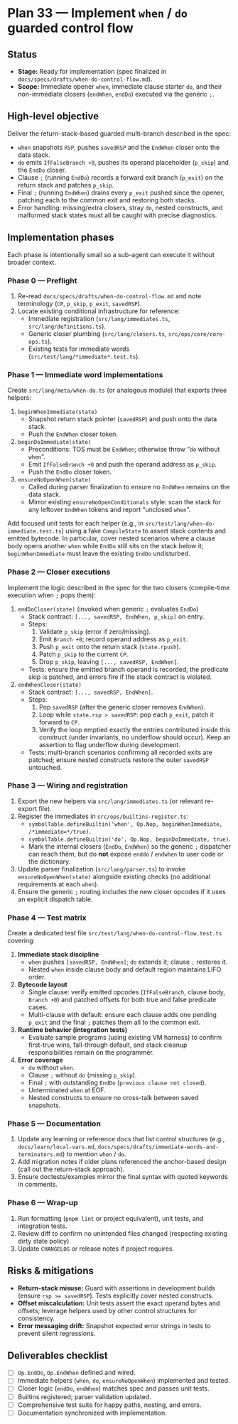 # Plan 33 — Implement `when` / `do` guarded control flow

## Status
- **Stage:** Ready for implementation (spec finalized in `docs/specs/drafts/when-do-control-flow.md`).
- **Scope:** Immediate opener `when`, immediate clause starter `do`, and their non-immediate closers (`endWhen`, `endDo`) executed via the generic `;`.

## High-level objective
Deliver the return-stack–based guarded multi-branch described in the spec:
- `when` snapshots `RSP`, pushes `savedRSP` and the `EndWhen` closer onto the data stack.
- `do` emits `IfFalseBranch +0`, pushes its operand placeholder (`p_skip`) and the `EndDo` closer.
- Clause `;` (running `EndDo`) records a forward exit branch (`p_exit`) on the return stack and patches `p_skip`.
- Final `;` (running `EndWhen`) drains every `p_exit` pushed since the opener, patching each to the common exit and restoring both stacks.
- Error handling: missing/extra closers, stray `do`, nested constructs, and malformed stack states must all be caught with precise diagnostics.

## Implementation phases
Each phase is intentionally small so a sub-agent can execute it without broader context.

### Phase 0 — Preflight
1. Re-read `docs/specs/drafts/when-do-control-flow.md` and note terminology (`CP`, `p_skip`, `p_exit`, `savedRSP`).
2. Locate existing conditional infrastructure for reference:
   - Immediate registration (`src/lang/immediates.ts`, `src/lang/definitions.ts`).
   - Generic closer plumbing (`src/lang/closers.ts`, `src/ops/core/core-ops.ts`).
   - Existing tests for immediate words (`src/test/lang/*immediate*.test.ts`).

### Phase 1 — Immediate word implementations
Create `src/lang/meta/when-do.ts` (or analogous module) that exports three helpers:
1. `beginWhenImmediate(state)`
   - Snapshot return stack pointer (`savedRSP`) and push onto the data stack.
   - Push the `EndWhen` closer token.
2. `beginDoImmediate(state)`
   - Preconditions: TOS must be `EndWhen`; otherwise throw “`do` without `when`”.
   - Emit `IfFalseBranch +0` and push the operand address as `p_skip`.
   - Push the `EndDo` closer token.
3. `ensureNoOpenWhen(state)`
   - Called during parser finalization to ensure no `EndWhen` remains on the data stack.
   - Mirror existing `ensureNoOpenConditionals` style: scan the stack for any leftover `EndWhen` tokens and report “unclosed `when`”.

Add focused unit tests for each helper (e.g., in `src/test/lang/when-do-immediate.test.ts`) using a fake `CompileState` to assert stack contents and emitted bytecode. In particular, cover nested scenarios where a clause body opens another `when` while `EndDo` still sits on the stack below it; `beginWhenImmediate` must leave the existing `EndDo` undisturbed.

### Phase 2 — Closer executions
Implement the logic described in the spec for the two closers (compile-time execution when `;` pops them):
1. `endDoCloser(state)` (invoked when generic `;` evaluates `EndDo`)
   - Stack contract: `[..., savedRSP, EndWhen, p_skip]` on entry.
   - Steps:
     1. Validate `p_skip` (error if zero/missing).
     2. Emit `Branch +0`; record operand address as `p_exit`.
     3. Push `p_exit` onto the return stack (`state.rpush`).
     4. Patch `p_skip` to the current `CP`.
     5. Drop `p_skip`, leaving `[..., savedRSP, EndWhen]`.
   - Tests: ensure the emitted branch operand is recorded, the predicate skip is patched, and errors fire if the stack contract is violated.
2. `endWhenCloser(state)`
   - Stack contract: `[..., savedRSP, EndWhen]`.
   - Steps:
     1. Pop `savedRSP` (after the generic closer removes `EndWhen`).
     2. Loop while `state.rsp > savedRSP`: pop each `p_exit`, patch it forward to `CP`.
     3. Verify the loop emptied exactly the entries contributed inside this construct (under invariants, no underflow should occur). Keep an assertion to flag underflow during development.
   - Tests: multi-branch scenarios confirming all recorded exits are patched; ensure nested constructs restore the outer `savedRSP` untouched.

### Phase 3 — Wiring and registration
1. Export the new helpers via `src/lang/immediates.ts` (or relevant re-export file).
2. Register the immediates in `src/ops/builtins-register.ts`:
   - `symbolTable.defineBuiltin('when', Op.Nop, beginWhenImmediate, /*immediate=*/true)`.
   - `symbolTable.defineBuiltin('do', Op.Nop, beginDoImmediate, true)`.
   - Mark the internal closers (`EndDo`, `EndWhen`) so the generic `;` dispatcher can reach them, but do **not** expose `enddo` / `endwhen` to user code or the dictionary.
3. Update parser finalization (`src/lang/parser.ts`) to invoke `ensureNoOpenWhen(state)` alongside existing checks (no additional requirements at each `when`).
4. Ensure the generic `;` routing includes the new closer opcodes if it uses an explicit dispatch table.

### Phase 4 — Test matrix
Create a dedicated test file `src/test/lang/when-do-control-flow.test.ts` covering:
1. **Immediate stack discipline**
   - `when` pushes `[savedRSP, EndWhen]`; `do` extends it; clause `;` restores it.
   - Nested `when` inside clause body and default region maintains LIFO order.
2. **Bytecode layout**
   - Single clause: verify emitted opcodes (`IfFalseBranch`, clause body, `Branch +0`) and patched offsets for both true and false predicate cases.
   - Multi-clause with default: ensure each clause adds one pending `p_exit` and the final `;` patches them all to the common exit.
3. **Runtime behavior (integration tests)**
   - Evaluate sample programs (using existing VM harness) to confirm first-true wins, fall-through default, and stack cleanup responsibilities remain on the programmer.
4. **Error coverage**
   - `do` without `when`.
   - Clause `;` without `do` (missing `p_skip`).
   - Final `;` with outstanding `EndDo` (`previous clause not closed`).
   - Unterminated `when` at EOF.
   - Nested constructs to ensure no cross-talk between saved snapshots.

### Phase 5 — Documentation
1. Update any learning or reference docs that list control structures (e.g., `docs/learn/local-vars.md`, `docs/specs/drafts/immediate-words-and-terminators.md`) to mention `when` / `do`.
2. Add migration notes if older plans referenced the anchor-based design (call out the return-stack approach).
3. Ensure doctests/examples mirror the final syntax with quoted keywords in comments.

### Phase 6 — Wrap-up
1. Run formatting (`pnpm lint` or project equivalent), unit tests, and integration tests.
2. Review diff to confirm no unintended files changed (respecting existing dirty state policy).
3. Update `CHANGELOG` or release notes if project requires.

## Risks & mitigations
- **Return-stack misuse:** Guard with assertions in development builds (ensure `rsp >= savedRSP`). Tests explicitly cover nested constructs.
- **Offset miscalculation:** Unit tests assert the exact operand bytes and offsets; leverage helpers used by other control structures for consistency.
- **Error messaging drift:** Snapshot expected error strings in tests to prevent silent regressions.

## Deliverables checklist
- [ ] `Op.EndDo`, `Op.EndWhen` defined and wired.
- [ ] Immediate helpers (`when`, `do`, `ensureNoOpenWhen`) implemented and tested.
- [ ] Closer logic (`endDo`, `endWhen`) matches spec and passes unit tests.
- [ ] Builtins registered; parser validation updated.
- [ ] Comprehensive test suite for happy paths, nesting, and errors.
- [ ] Documentation synchronized with implementation.
